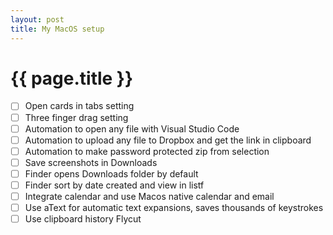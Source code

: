 ```yaml
---
layout: post
title: My MacOS setup
---
```


{{ page.title }}
================

- [ ] Open cards in tabs setting
- [ ] Three finger drag setting
- [ ] Automation to open any file with Visual Studio Code
- [ ] Automation to upload any file to Dropbox and get the link in clipboard
- [ ] Automation to make password protected zip from selection
- [ ] Save screenshots in Downloads
- [ ] Finder opens Downloads folder by default
- [ ] Finder sort by date created and view in listf
- [ ] Integrate calendar and use Macos native calendar and email
- [ ] Use aText for automatic text expansions, saves thousands of keystrokes
- [ ] Use clipboard history Flycut

